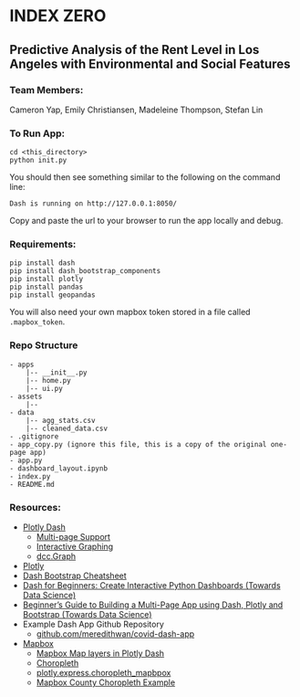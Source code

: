 # INDEX ZERO
## Predictive Analysis of the Rent Level in Los Angeles with Environmental and Social Features
### Team Members:
Cameron Yap, Emily Christiansen, Madeleine Thompson, Stefan Lin

### To Run App:
```
cd <this_directory>
python init.py
```
You should then see something similar to the following on the command line:
```
Dash is running on http://127.0.0.1:8050/
```
Copy and paste the url to your browser to run the app locally and debug.

### Requirements:
```
pip install dash
pip install dash_bootstrap_components
pip install plotly
pip install pandas
pip install geopandas
```
You will also need your own mapbox token stored in a file called `.mapbox_token`.

### Repo Structure
```
- apps
    |-- __init__.py
    |-- home.py
    |-- ui.py
- assets
    |-- 
- data
    |-- agg_stats.csv
    |-- cleaned_data.csv
- .gitignore
- app_copy.py (ignore this file, this is a copy of the original one-page app)
- app.py
- dashboard_layout.ipynb
- index.py
- README.md
```

### Resources:
- [Plotly Dash](https://dash.plotly.com/)
    - [Multi-page Support](https://dash.plotly.com/urls)
    - [Interactive Graphing](https://dash.plotly.com/interactive-graphing)
    - [dcc.Graph](https://dash.plotly.com/dash-core-components/graph)
- [Plotly](https://plotly.com/python/)
- [Dash Bootstrap Cheatsheet](https://dashcheatsheet.pythonanywhere.com/)
- [Dash for Beginners: Create Interactive Python Dashboards (Towards Data Science)](https://towardsdatascience.com/dash-for-beginners-create-interactive-python-dashboards-338bfcb6ffa4)
- [Beginner’s Guide to Building a Multi-Page App using Dash, Plotly and Bootstrap (Towards Data Science)](https://towardsdatascience.com/beginners-guide-to-building-a-multi-page-dashboard-using-dash-5d06dbfc7599)
- Example Dash App Github Repository
    - [github.com/meredithwan/covid-dash-app](https://github.com/meredithwan/covid-dash-app)
- [Mapbox](https://docs.mapbox.com/)
    - [Mapbox Map layers in Plotly Dash](https://plotly.com/python/mapbox-layers/)
    - [Choropleth](https://docs.mapbox.com/help/tutorials/choropleth-studio-gl-pt-1/)
    - [plotly.express.choropleth_mapbpox](https://plotly.github.io/plotly.py-docs/generated/plotly.express.choropleth_mapbox.html)
    - [Mapbox County Choropleth Example](https://plotly.com/python/mapbox-county-choropleth/)
